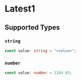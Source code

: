 # Latest1


## Supported Types

### `string`

```typescript
const value: string = "<value>";
```

### `number`

```typescript
const value: number = 1284.03;
```

